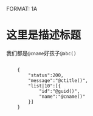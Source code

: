  FORMAT: 1A

# 这里是描述标题

我们都是`@cname`好孩子`@abc()`

```mockjs

    {
        "status":200,
        "message":"@ctitle()",
        "list|10":[{
            "id":"@guid()",
            "name":"@cname()"
        }]
    }